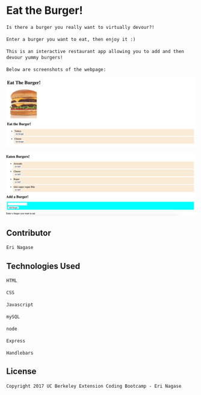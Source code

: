 # Eat the Burger!

	Is there a burger you really want to virtually devour?! 

	Enter a burger you want to eat, then enjoy it :)  

	This is an interactive restaurant app allowing you to add and then devour yummy burgers!

	Below are screenshots of the webpage: 
	
![Image of webpage](public/assets/img/burger2.png)

![Image of webpage](public/assets/img/burger1.png)

## Contributor

	Eri Nagase

## Technologies Used

	HTML

	CSS

	Javascript

	mySQL

	node

	Express

	Handlebars

## License
	Copyright 2017 UC Berkeley Extension Coding Bootcamp - Eri Nagase